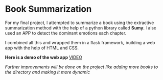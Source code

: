 #   Book Summarization

For my final project, I attempted to summarize a book using the extractive summarization method with the help of a python library called **Sumy**. I also used an APP to detect the dominant emotions each chapter.


I combined all this and wrapped them in a flask framework, building a web app with the help of HTML and CSS.

**Here is a demo of the web app**
[VIDEO](https://github.com/anitaokoh/text_summarization/blob/master/ezgif.com-video-to-gif%20(2).gif)


_Further improvements will be done on the project like adding more books to the directory and making it more dynamic_

